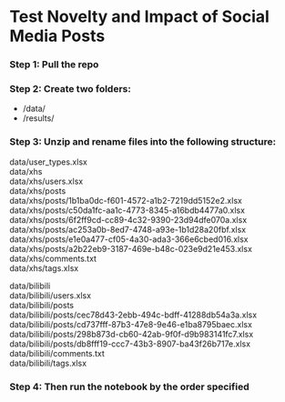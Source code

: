 # Test Novelty and Impact of Social Media Posts

### Step 1: Pull the repo
### Step 2: Create two folders: 
- /data/
- /results/
### Step 3: Unzip and rename files into the following structure: 

data/user_types.xlsx <br>
data/xhs <br>
data/xhs/users.xlsx <br>
data/xhs/posts <br>
data/xhs/posts/1b1ba0dc-f601-4572-a1b2-7219dd5152e2.xlsx <br>
data/xhs/posts/c50da1fc-aa1c-4773-8345-a16bdb4477a0.xlsx <br>
data/xhs/posts/6f2ff9cd-cc89-4c32-9390-23d94dfe070a.xlsx <br>
data/xhs/posts/ac253a0b-8ed7-4748-a93e-1b1d28a20fbf.xlsx <br>
data/xhs/posts/e1e0a477-cf05-4a30-ada3-366e6cbed016.xlsx <br>
data/xhs/posts/a2b22eb9-3187-469e-b48c-023e9d21e453.xlsx <br>
data/xhs/comments.txt <br>
data/xhs/tags.xlsx <br>

data/bilibili <br>
data/bilibili/users.xlsx <br>
data/bilibili/posts <br>
data/bilibili/posts/cec78d43-2ebb-494c-bdff-41288db54a3a.xlsx <br>
data/bilibili/posts/cd737fff-87b3-47e8-9e46-e1ba8795baec.xlsx <br>
data/bilibili/posts/298b873d-cb60-42ab-9f0f-d9b983141fc7.xlsx <br>
data/bilibili/posts/db8fff19-ccc7-43b3-8907-ba43f26b717e.xlsx <br>
data/bilibili/comments.txt <br>
data/bilibili/tags.xlsx <br>

### Step 4: Then run the notebook by the order specified

